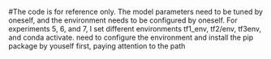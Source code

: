 #The code is for reference only. The model parameters need to be tuned by oneself, and the environment needs to be configured by oneself. For experiments 5, 6, and 7, I set different environments tf1_env, tf2/env, tf3env, and conda activate. need to configure the environment and install the pip package by youself first, paying attention to the path
